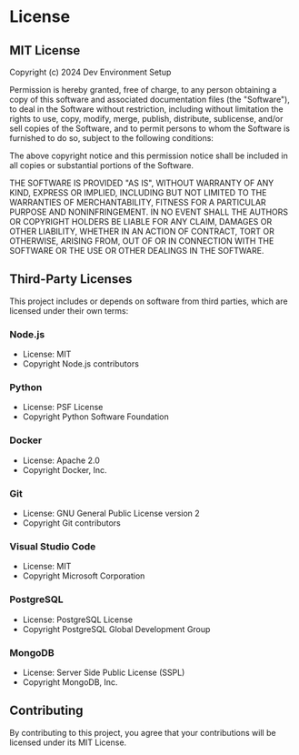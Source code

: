 # License

## MIT License

Copyright (c) 2024 Dev Environment Setup

Permission is hereby granted, free of charge, to any person obtaining a copy
of this software and associated documentation files (the "Software"), to deal
in the Software without restriction, including without limitation the rights
to use, copy, modify, merge, publish, distribute, sublicense, and/or sell
copies of the Software, and to permit persons to whom the Software is
furnished to do so, subject to the following conditions:

The above copyright notice and this permission notice shall be included in all
copies or substantial portions of the Software.

THE SOFTWARE IS PROVIDED "AS IS", WITHOUT WARRANTY OF ANY KIND, EXPRESS OR
IMPLIED, INCLUDING BUT NOT LIMITED TO THE WARRANTIES OF MERCHANTABILITY,
FITNESS FOR A PARTICULAR PURPOSE AND NONINFRINGEMENT. IN NO EVENT SHALL THE
AUTHORS OR COPYRIGHT HOLDERS BE LIABLE FOR ANY CLAIM, DAMAGES OR OTHER
LIABILITY, WHETHER IN AN ACTION OF CONTRACT, TORT OR OTHERWISE, ARISING FROM,
OUT OF OR IN CONNECTION WITH THE SOFTWARE OR THE USE OR OTHER DEALINGS IN THE
SOFTWARE.

## Third-Party Licenses

This project includes or depends on software from third parties, which are licensed under their own terms:

### Node.js
- License: MIT
- Copyright Node.js contributors

### Python
- License: PSF License
- Copyright Python Software Foundation

### Docker
- License: Apache 2.0
- Copyright Docker, Inc.

### Git
- License: GNU General Public License version 2
- Copyright Git contributors

### Visual Studio Code
- License: MIT
- Copyright Microsoft Corporation

### PostgreSQL
- License: PostgreSQL License
- Copyright PostgreSQL Global Development Group

### MongoDB
- License: Server Side Public License (SSPL)
- Copyright MongoDB, Inc.

## Contributing

By contributing to this project, you agree that your contributions will be licensed under its MIT License.